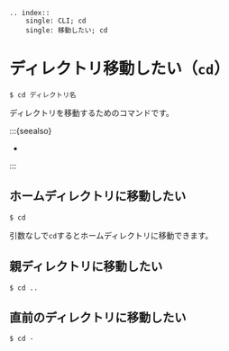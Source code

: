 ```{eval-rst}
.. index::
    single: CLI; cd
    single: 移動したい; cd
```

# ディレクトリ移動したい（``cd``）

```console
$ cd ディレクトリ名
```

ディレクトリを移動するためのコマンドです。

:::{seealso}

- [](./command-zoxide.md)

:::

## ホームディレクトリに移動したい

```console
$ cd
```

引数なしで``cd``するとホームディレクトリに移動できます。

## 親ディレクトリに移動したい

```console
$ cd ..
```

## 直前のディレクトリに移動したい

```console
$ cd -
```
